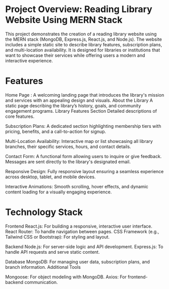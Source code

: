 # Project Overview: Reading Library Website Using MERN Stack
This project demonstrates the creation of a reading library website using the MERN stack (MongoDB, Express.js, React.js, and Node.js). The website includes a simple static site to describe library features, subscription plans, and multi-location availability. It is designed for libraries or institutions that want to showcase their services while offering users a modern and interactive experience.

# Features
Home Page : A welcoming landing page that introduces the library's mission and services with an appealing design and visuals.
About the Library
A static page describing the library’s history, goals, and community engagement programs.
Library Features Section Detailed descriptions of core features.

Subscription Plans: A dedicated section highlighting membership tiers with pricing, benefits, and a call-to-action for signup.

Multi-Location Availability: Interactive map or list showcasing all library branches, their specific services, hours, and contact details.

Contact Form: A functional form allowing users to inquire or give feedback. Messages are sent directly to the library's designated email.

Responsive Design: Fully responsive layout ensuring a seamless experience across desktop, tablet, and mobile devices.

Interactive Animations: Smooth scrolling, hover effects, and dynamic content loading for a visually engaging experience.

# Technology Stack
Frontend
React.js: For building a responsive, interactive user interface.
React Router: To handle navigation between pages.
CSS Framework (e.g., Tailwind CSS or Bootstrap): For styling and layout.

Backend
Node.js: For server-side logic and API development.
Express.js: To handle API requests and serve static content.

Database
MongoDB: For managing user data, subscription plans, and branch information.
Additional Tools

Mongoose: For object modeling with MongoDB.
Axios: For frontend-backend communication.
